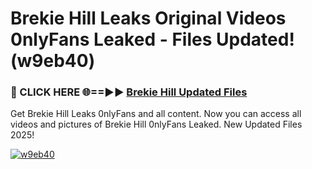 # Brekie Hill Leaks Original Videos 0nlyFans Leaked - Files Updated! (w9eb40)

<h3>🔴 CLICK HERE 🌐==►► <a href="https://mediafile.pages.dev?q=Brekie+Hill&ref=D4RT" rel="nofollow">Brekie Hill Updated Files</a></h3>

Get Brekie Hill Leaks 0nlyFans and all content. Now you can access all videos and pictures of Brekie Hill 0nlyFans Leaked. New Updated Files 2025!

[![w9eb40](https://github.com/user-attachments/assets/8c521d6e-e6e3-4a75-9320-d58ab9d79d5b)](https://mediafile.pages.dev?q=Brekie+Hill&ref=D4RT)